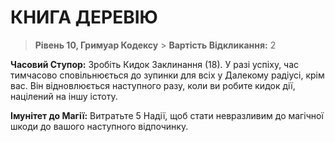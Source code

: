 ﻿# КНИГА ДЕРЕВІЮ

> **Рівень 10, Гримуар Кодексу** > **Вартість Відкликання:** 2

**Часовий Ступор:** Зробіть Кидок Заклинання (18). У разі успіху, час тимчасово сповільнюється до зупинки для всіх у Далекому радіусі, крім вас. Він відновлюється наступного разу, коли ви робите кидок дії, націлений на іншу істоту.

**Імунітет до Магії:** Витратьте 5 Надії, щоб стати невразливим до магічної шкоди до вашого наступного відпочинку.